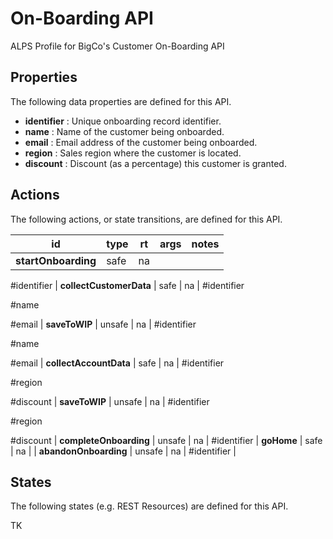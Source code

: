 # On-Boarding API


ALPS Profile for BigCo's Customer On-Boarding API

## Properties


The following data properties are defined for this API.


 - **identifier** : Unique onboarding record identifier.
 - **name** : Name of the customer being onboarded.
 - **email** : Email address of the customer being onboarded.
 - **region** : Sales region where the customer is located.
 - **discount** : Discount (as a percentage) this customer is granted.

## Actions


The following actions, or state transitions, are defined for this API.

id | type | rt | args | notes
--- | --- | --- | --- | ---
**startOnboarding** | safe | na | 
#identifier
 | 
**collectCustomerData** | safe | na | 
#identifier


#name


#email
 | 
**saveToWIP** | unsafe | na | 
#identifier


#name


#email
 | 
**collectAccountData** | safe | na | 
#identifier


#region


#discount
 | 
**saveToWIP** | unsafe | na | 
#identifier


#region


#discount
 | 
**completeOnboarding** | unsafe | na | 
#identifier
 | 
**goHome** | safe | na |  | 
**abandonOnboarding** | unsafe | na | 
#identifier
 | 

## States


The following states (e.g. REST Resources) are defined for this API.


TK
